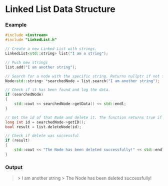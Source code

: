 # Linked List Data Structure

### Example

```cpp
#include <iostream>
#include "LinkedList.h"

// Create a new Linked List with strings.
LinkedList<std::string> list("I am a string");

// Push new strings
list.add("I am another string");

// Search for a node with the specific string. Returns nullptr if not found.
Node<std::string> *searchedNode = list.search("I am another string");

// Check if it has been found and log the data.
if (searchedNode)
{
    std::cout << searchedNode->getData() << std::endl;
}

// Get the id of that Node and delete it. The function returns true if delete was successful or false if it wasn't.
long int id = searchedNode->getID();
bool result = list.deleteNode(id);

// Check if delete was successful
if (result)
{
    std::cout << "The Node has been deleted successfully!" << std::endl;
}
```

### Output

> \> I am another string
> \> The Node has been deleted successfully!
